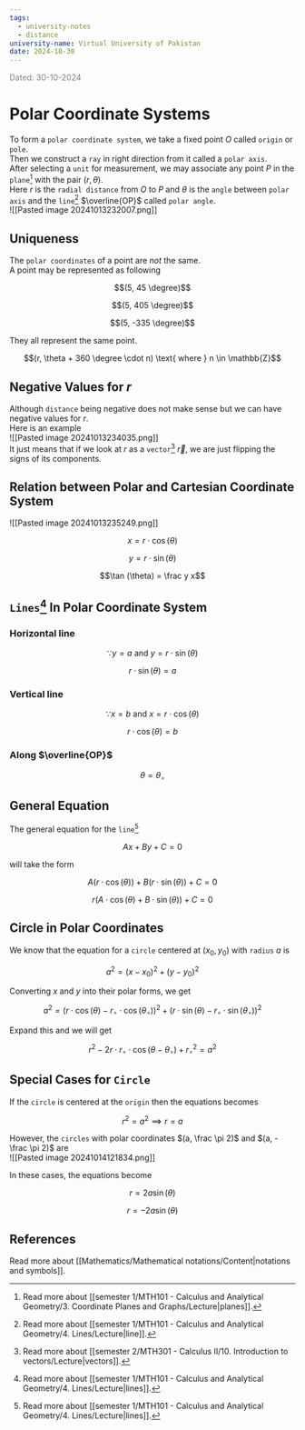 ```yaml
---
tags:
  - university-notes
  - distance
university-name: Virtual University of Pakistan
date: 2024-10-30
---
```


<span style="color: gray;">Dated: 30-10-2024</span>

# Polar Coordinate Systems

To form a `polar coordinate system`, we take a fixed point $O$ called `origin` or `pole`.  
Then we construct a `ray` in right direction from it called a `polar axis`.  
After selecting a `unit` for measurement, we may associate any point $P$ in the `plane`[^1] with the pair $(r, \theta)$.  
Here $r$ is the `radial distance` from $O$ to $P$ and $\theta$ is the `angle` between `polar axis` and the `line`[^2] $\overline{OP}$ called `polar angle`.  
![[Pasted image 20241013232007.png]]

## Uniqueness

The `polar coordinates` of a point are _not_ the same.  
A point may be represented as following  

$$(5, 45 \degree)$$

$$(5, 405 \degree)$$

$$(5, -335 \degree)$$

They all represent the same point.  

$$(r, \theta + 360 \degree \cdot n) \text{ where } n \in \mathbb{Z}$$

## Negative Values for $r$

Although `distance` being negative does not make sense but we can have negative values for $r$.  
Here is an example  
![[Pasted image 20241013234035.png]]  
It just means that if we look at $r$ as a `vector`[^3] $\vec{r}$, we are just flipping the signs of its components.

## Relation between Polar and Cartesian Coordinate System

![[Pasted image 20241013235249.png]]  

$$x = r \cdot \cos(\theta)$$

$$y = r \cdot \sin(\theta)$$

$$\tan (\theta) = \frac y x$$

## `Lines`[^4] In Polar Coordinate System

### Horizontal line

$$\because y = a \text{ and } y = r \cdot \sin(\theta)$$

$$r \cdot \sin(\theta) = a$$

### Vertical line

$$\because x = b \text{ and } x = r \cdot \cos(\theta)$$

$$r \cdot \cos(\theta) = b$$

### Along $\overline{OP}$

$$\theta = \theta_{\circ}$$

## General Equation

The general equation for the `line`[^4]  

$$Ax + By + C = 0$$

will take the form  

$$A(r \cdot \cos(\theta)) + B(r \cdot \sin(\theta)) + C = 0$$

$$r \left(A \cdot \cos(\theta) + B \cdot \sin(\theta)\right) + C = 0$$

## Circle in Polar Coordinates

We know that the equation for a `circle` centered at $(x_0, y_0)$ with `radius` $a$ is

$$a^2 = (x - x_0)^2 + (y - y_0)^2$$

Converting $x$ and $y$ into their polar forms, we get  

$$a^2 = (r \cdot \cos(\theta) - r_{\circ} \cdot \cos(\theta_{\circ}))^2 + (r \cdot \sin(\theta) - r_{\circ} \cdot \sin(\theta_{\circ}))^2$$

Expand this and we will get  

$$r^2 - 2 r \cdot r_{\circ} \cdot \cos(\theta - \theta_{\circ}) + r_{\circ}^2 = a^2$$

## Special Cases for `Circle`

If the `circle` is centered at the `origin` then the equations becomes  

$$r^2 = a^2 \implies r = a$$

However, the `circles` with polar coordinates $(a, \frac \pi 2)$ and $(a, - \frac \pi 2)$ are  
![[Pasted image 20241014121834.png]]

In these cases, the equations become  

$$r = 2 a \sin(\theta)$$

$$r = -2 a \sin(\theta)$$

## References

Read more about [[Mathematics/Mathematical notations/Content|notations and symbols]].

[^1]: Read more about [[semester 1/MTH101 - Calculus and Analytical Geometry/3. Coordinate Planes and Graphs/Lecture|planes]].
[^2]: Read more about [[semester 1/MTH101 - Calculus and Analytical Geometry/4. Lines/Lecture|line]].
[^3]: Read more about [[semester 2/MTH301 - Calculus II/10. Introduction to vectors/Lecture|vectors]].
[^4]: Read more about [[semester 1/MTH101 - Calculus and Analytical Geometry/4. Lines/Lecture|lines]].